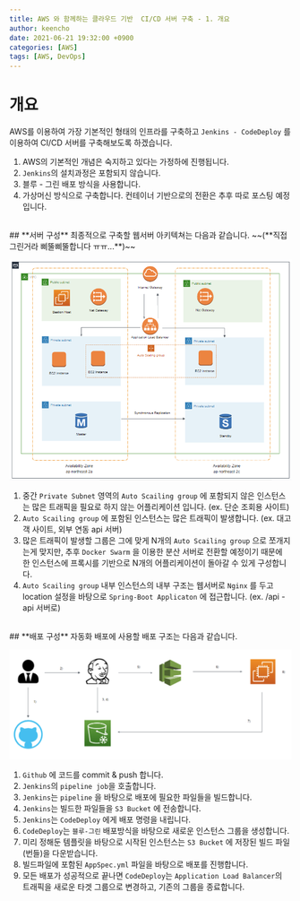 ```yaml
---
title: AWS 와 함께하는 클라우드 기반  CI/CD 서버 구축 - 1. 개요
author: keencho
date: 2021-06-21 19:32:00 +0900
categories: [AWS]
tags: [AWS, DevOps]
---
```


# **개요** 
AWS를 이용하여 가장 기본적인 형태의 인프라를 구축하고 `Jenkins - CodeDeploy` 를 이용하여 CI/CD 서버를 구축해보도록 하겠습니다.  

1. AWS의 기본적인 개념은 숙지하고 있다는 가정하에 진행됩니다.  
2. `Jenkins`의 설치과정은 포함되지 않습니다.  
3. 블루 - 그린 배포 방식을 사용합니다.
4. 가상머신 방식으로 구축합니다. 컨테이너 기반으로의 전환은 추후 따로 포스팅 예정입니다.

<br/>
## **서버 구성**
최종적으로 구축할 웹서버 아키텍쳐는 다음과 같습니다. ~~(**직접 그린거라 삐뚤삐뚤합니다 ㅠㅠ...**)~~

![final-architecture](/assets/img/custom/aws-cicd/final-architecture.PNG)  

1. 중간 `Private Subnet` 영역의 `Auto Scailing group` 에 포함되지 않은 인스턴스는 많은 트래픽을 필요로 하지 않는 어플리케이션 입니다. (ex. 단순 조회용 사이트)
2. `Auto Scailing group` 에 포함된 인스턴스는 많은 트래픽이 발생합니다. (ex. 대고객 사이트, 외부 연동 api 서버) 
3. 많은 트래픽이 발생할 그룹은 그에 맞게 N개의 `Auto Scailing group` 으로 쪼개지는게 맞지만, 추후 `Docker Swarm` 을 이용한 분산 서버로 전환할 예정이기 때문에 한 인스턴스에 프록시를 기반으로 N개의 어플리케이션이 돌아갈 수 있게 구성합니다.
4. `Auto Scailing group` 내부 인스턴스의 내부 구조는 웹서버로 `Nginx` 를 두고 location 설정을 바탕으로 `Spring-Boot Applicaton` 에 접근합니다. (ex. /api - api 서버로)

<br/>
## **배포 구성**
자동화 배포에 사용할 배포 구조는 다음과 같습니다.

![deploy](/assets/img/custom/aws-cicd/deploy.PNG)

1. `Github` 에 코드를 commit & push 합니다.  
2. `Jenkins`의 `pipeline job`을 호출합니다.
3. `Jenkins`는 `pipeline` 을 바탕으로 배포에 필요한 파일들을 빌드합니다.  
4. `Jenkins`는 빌드한 파일들을 `S3 Bucket` 에 전송합니다.  
5. `Jenkins`는 `CodeDeploy` 에게 배포 명령을 내립니다.  
6. `CodeDeploy`는 `블루-그린` 배포방식을 바탕으로 새로운 인스턴스 그룹을 생성합니다.
7. 미리 정해둔 템플릿을 바탕으로 시작된 인스턴스는 `S3 Bucket` 에 저장된 빌드 파일(번들)을 다운받습니다. 
8. 빌드파일에 포함된 `AppSpec.yml` 파일을 바탕으로 배포를 진행합니다. 
9. 모든 배포가 성공적으로 끝나면 `CodeDeploy`는 `Application Load Balancer`의 트래픽을 새로운 타겟 그룹으로 변경하고, 기존의 그룹을 종료합니다.

